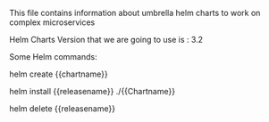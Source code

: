 This file contains information about umbrella helm charts to work on complex microservices

Helm Charts Version that we are going to use is : 3.2

Some Helm commands: 

helm create {{chartname}}

helm install {{releasename}} ./{{Chartname}}

helm delete {{releasename}}

